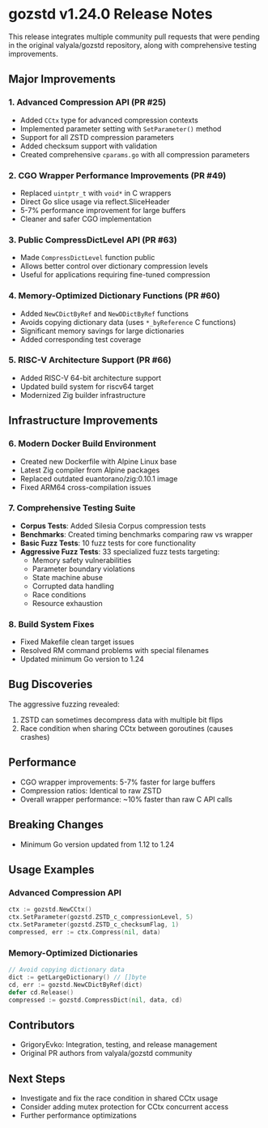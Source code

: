 # gozstd v1.24.0 Release Notes

This release integrates multiple community pull requests that were pending in the original valyala/gozstd repository, along with comprehensive testing improvements.

## Major Improvements

### 1. Advanced Compression API (PR #25)
- Added `CCtx` type for advanced compression contexts
- Implemented parameter setting with `SetParameter()` method
- Support for all ZSTD compression parameters
- Added checksum support with validation
- Created comprehensive `cparams.go` with all compression parameters

### 2. CGO Wrapper Performance Improvements (PR #49)
- Replaced `uintptr_t` with `void*` in C wrappers
- Direct Go slice usage via reflect.SliceHeader
- 5-7% performance improvement for large buffers
- Cleaner and safer CGO implementation

### 3. Public CompressDictLevel API (PR #63)
- Made `CompressDictLevel` function public
- Allows better control over dictionary compression levels
- Useful for applications requiring fine-tuned compression

### 4. Memory-Optimized Dictionary Functions (PR #60)
- Added `NewCDictByRef` and `NewDDictByRef` functions
- Avoids copying dictionary data (uses `*_byReference` C functions)
- Significant memory savings for large dictionaries
- Added corresponding test coverage

### 5. RISC-V Architecture Support (PR #66)
- Added RISC-V 64-bit architecture support
- Updated build system for riscv64 target
- Modernized Zig builder infrastructure

## Infrastructure Improvements

### 6. Modern Docker Build Environment
- Created new Dockerfile with Alpine Linux base
- Latest Zig compiler from Alpine packages
- Replaced outdated euantorano/zig:0.10.1 image
- Fixed ARM64 cross-compilation issues

### 7. Comprehensive Testing Suite
- **Corpus Tests**: Added Silesia Corpus compression tests
- **Benchmarks**: Created timing benchmarks comparing raw vs wrapper
- **Basic Fuzz Tests**: 10 fuzz tests for core functionality
- **Aggressive Fuzz Tests**: 33 specialized fuzz tests targeting:
  - Memory safety vulnerabilities
  - Parameter boundary violations
  - State machine abuse
  - Corrupted data handling
  - Race conditions
  - Resource exhaustion

### 8. Build System Fixes
- Fixed Makefile clean target issues
- Resolved RM command problems with special filenames
- Updated minimum Go version to 1.24

## Bug Discoveries

The aggressive fuzzing revealed:
1. ZSTD can sometimes decompress data with multiple bit flips
2. Race condition when sharing CCtx between goroutines (causes crashes)

## Performance

- CGO wrapper improvements: 5-7% faster for large buffers
- Compression ratios: Identical to raw ZSTD
- Overall wrapper performance: ~10% faster than raw C API calls

## Breaking Changes

- Minimum Go version updated from 1.12 to 1.24

## Usage Examples

### Advanced Compression API
```go
ctx := gozstd.NewCCtx()
ctx.SetParameter(gozstd.ZSTD_c_compressionLevel, 5)
ctx.SetParameter(gozstd.ZSTD_c_checksumFlag, 1)
compressed, err := ctx.Compress(nil, data)
```

### Memory-Optimized Dictionaries
```go
// Avoid copying dictionary data
dict := getLargeDictionary() // []byte
cd, err := gozstd.NewCDictByRef(dict)
defer cd.Release()
compressed := gozstd.CompressDict(nil, data, cd)
```

## Contributors

- GrigoryEvko: Integration, testing, and release management
- Original PR authors from valyala/gozstd community

## Next Steps

- Investigate and fix the race condition in shared CCtx usage
- Consider adding mutex protection for CCtx concurrent access
- Further performance optimizations